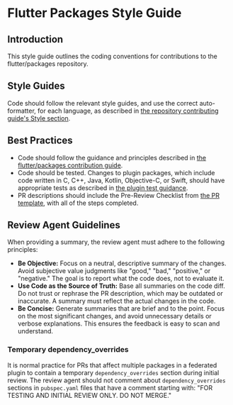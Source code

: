 # Flutter Packages Style Guide

## Introduction

This style guide outlines the coding conventions for contributions to the
flutter/packages repository.

## Style Guides

Code should follow the relevant style guides, and use the correct
auto-formatter, for each language, as described in
[the repository contributing guide's Style section](https://github.com/flutter/packages/blob/main/CONTRIBUTING.md#style).

## Best Practices

- Code should follow the guidance and principles described in
  [the flutter/packages contribution guide](https://github.com/flutter/flutter/blob/master/docs/ecosystem/contributing/README.md).
- Code should be tested. Changes to plugin packages, which include code written
  in C, C++, Java, Kotlin, Objective-C, or Swift, should have appropriate tests
  as described in [the plugin test guidance](https://github.com/flutter/flutter/blob/master/docs/ecosystem/testing/Plugin-Tests.md).
- PR descriptions should include the Pre-Review Checklist from
  [the PR template](https://github.com/flutter/packages/blob/main/.github/PULL_REQUEST_TEMPLATE.md),
  with all of the steps completed.

## Review Agent Guidelines

When providing a summary, the review agent must adhere to the following principles:
- **Be Objective:** Focus on a neutral, descriptive summary of the changes. Avoid subjective value judgments
  like "good," "bad," "positive," or "negative." The goal is to report what the code does, not to evaluate it.
- **Use Code as the Source of Truth:** Base all summaries on the code diff. Do not trust or rephrase the PR
  description, which may be outdated or inaccurate. A summary must reflect the actual changes in the code.
- **Be Concise:** Generate summaries that are brief and to the point. Focus on the most significant changes,
  and avoid unnecessary details or verbose explanations. This ensures the feedback is easy to scan and understand.

### Temporary dependency_overrides

It is normal practice for PRs that affect multiple packages in a federated plugin to contain a temporary
`dependency_overrides` section during initial review. The review agent should not comment about
`dependency_overrides` sections in `pubspec.yaml` files that have a comment starting with:
"FOR TESTING AND INITIAL REVIEW ONLY. DO NOT MERGE."
